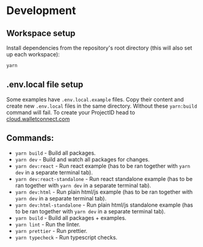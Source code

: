 # Development

## Workspace setup

Install dependencies from the repository's root directory (this will also set up each workspace):

```bash
yarn
```

## .env.local file setup

Some examples have `.env.local.example` files. Copy their content and create new `.env.local` files in the same directory.
Without these `yarn:build` command will fail. To create your ProjectID head to [cloud.walletconnect.com](https://cloud.walletconnect.com/)

## Commands:

- `yarn build` - Build all packages.
- `yarn dev` - Build and watch all packages for changes.
- `yarn dev:react` - Run react example (has to be ran together with `yarn dev` in a separate terminal tab).
- `yarn dev:react-standalone` - Run react standalone example (has to be ran together with `yarn dev` in a separate terminal tab).
- `yarn dev:html` - Run plain html/js example (has to be ran together with `yarn dev` in a separate terminal tab).
- `yarn dev:html-standalone` - Run plain html/js standalone example (has to be ran together with `yarn dev` in a separate terminal tab).
- `yarn build` - Build all packages + examples.
- `yarn lint` - Run the linter.
- `yarn prettier` - Run prettier.
- `yarn typecheck` - Run typescript checks.
